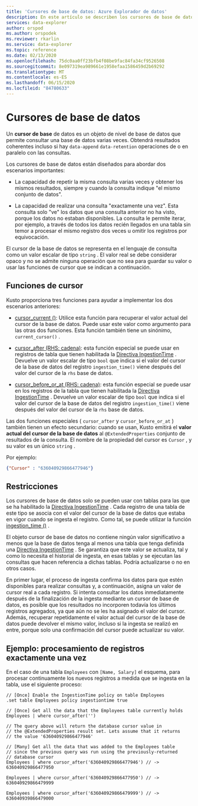 ```yaml
---
title: 'Cursores de base de datos: Azure Explorador de datos'
description: En este artículo se describen los cursores de base de datos de Azure Explorador de datos.
services: data-explorer
author: orspod
ms.author: orspodek
ms.reviewer: rkarlin
ms.service: data-explorer
ms.topic: reference
ms.date: 02/13/2020
ms.openlocfilehash: 75dc0aa0ff23bfb4f08be9fac84fa34cf9526508
ms.sourcegitcommit: 8e097319ea989661e1958efaa1586459d2b69292
ms.translationtype: MT
ms.contentlocale: es-ES
ms.lasthandoff: 06/15/2020
ms.locfileid: "84780633"
---
```

# <a name="database-cursors"></a>Cursores de base de datos

Un **cursor de base** de datos es un objeto de nivel de base de datos que permite consultar una base de datos varias veces. Obtendrá resultados coherentes incluso si hay `data-append` `data-retention` operaciones de o en paralelo con las consultas.

Los cursores de base de datos están diseñados para abordar dos escenarios importantes:

* La capacidad de repetir la misma consulta varias veces y obtener los mismos resultados, siempre y cuando la consulta indique "el mismo conjunto de datos".

* La capacidad de realizar una consulta "exactamente una vez". Esta consulta solo "ve" los datos que una consulta anterior no ha visto, porque los datos no estaban disponibles.
   La consulta le permite iterar, por ejemplo, a través de todos los datos recién llegados en una tabla sin temor a procesar el mismo registro dos veces u omitir los registros por equivocación.

El cursor de la base de datos se representa en el lenguaje de consulta como un valor escalar de tipo `string` . El valor real se debe considerar opaco y no se admite ninguna operación que no sea para guardar su valor o usar las funciones de cursor que se indican a continuación.

## <a name="cursor-functions"></a>Funciones de cursor

Kusto proporciona tres funciones para ayudar a implementar los dos escenarios anteriores:

* [cursor_current ()](../query/cursorcurrent.md): Utilice esta función para recuperar el valor actual del cursor de la base de datos.
   Puede usar este valor como argumento para las otras dos funciones.
   Esta función también tiene un sinónimo, `current_cursor()` .

* [cursor_after (RHS: cadena)](../query/cursorafterfunction.md): esta función especial se puede usar en registros de tabla que tienen habilitada la [Directiva IngestionTime](ingestiontime-policy.md) . Devuelve un valor escalar de tipo `bool` que indica si el valor del cursor de la base de datos del registro `ingestion_time()` viene después del valor del cursor de la `rhs` base de datos.

* [cursor_before_or_at (RHS: cadena)](../query/cursorbeforeoratfunction.md): esta función especial se puede usar en los registros de la tabla que tienen habilitada la [Directiva IngestionTime](ingestiontime-policy.md) . Devuelve un valor escalar de tipo `bool` que indica si el valor del cursor de la base de datos del registro `ingestion_time()` viene después del valor del cursor de la `rhs` base de datos.

Las dos funciones especiales ( `cursor_after` y `cursor_before_or_at` ) también tienen un efecto secundario: cuando se usan, Kusto emitirá el **valor actual del cursor de la base de datos** al `@ExtendedProperties` conjunto de resultados de la consulta. El nombre de la propiedad del cursor es `Cursor` , y su valor es un único `string` . 

Por ejemplo:

```json
{"Cursor" : "636040929866477946"}
```

## <a name="restrictions"></a>Restricciones

Los cursores de base de datos solo se pueden usar con tablas para las que se ha habilitado la [Directiva IngestionTime](ingestiontime-policy.md) . Cada registro de una tabla de este tipo se asocia con el valor del cursor de la base de datos que estaba en vigor cuando se ingesta el registro.
Como tal, se puede utilizar la función [ingestion_time ()](../query/ingestiontimefunction.md) .

El objeto cursor de base de datos no contiene ningún valor significativo a menos que la base de datos tenga al menos una tabla que tenga definida una [Directiva IngestionTime](ingestiontime-policy.md) .
Se garantiza que este valor se actualiza, tal y como lo necesita el historial de ingesta, en esas tablas y se ejecutan las consultas que hacen referencia a dichas tablas. Podría actualizarse o no en otros casos.

En primer lugar, el proceso de ingesta confirma los datos para que estén disponibles para realizar consultas y, a continuación, asigna un valor de cursor real a cada registro. Si intenta consultar los datos inmediatamente después de la finalización de la ingesta mediante un cursor de base de datos, es posible que los resultados no incorporen todavía los últimos registros agregados, ya que aún no se les ha asignado el valor del cursor. Además, recuperar repetidamente el valor actual del cursor de la base de datos puede devolver el mismo valor, incluso si la ingesta se realizó en entre, porque solo una confirmación del cursor puede actualizar su valor.

## <a name="example-processing-records-exactly-once"></a>Ejemplo: procesamiento de registros exactamente una vez

En el caso de una tabla `Employees` con `[Name, Salary]` el esquema, para procesar continuamente los nuevos registros a medida que se ingesta en la tabla, use el siguiente proceso:

```kusto
// [Once] Enable the IngestionTime policy on table Employees
.set table Employees policy ingestiontime true

// [Once] Get all the data that the Employees table currently holds 
Employees | where cursor_after('')

// The query above will return the database cursor value in
// the @ExtendedProperties result set. Lets assume that it returns
// the value '636040929866477946'

// [Many] Get all the data that was added to the Employees table
// since the previous query was run using the previously-returned
// database cursor 
Employees | where cursor_after('636040929866477946') // -> 636040929866477950

Employees | where cursor_after('636040929866477950') // -> 636040929866479999

Employees | where cursor_after('636040929866479999') // -> 636040939866479000
```
